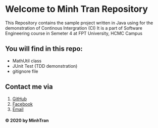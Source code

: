 # Welcome to Minh Tran Repository

This Repository contains the sample project written in Java
using for the demonstration of Continous Intergration
(CI)
It is a part of Software Engineering course in Semeter 4 at
FPT University, HCMC Campus

## You will find in this repo:
* MathUtil class
* JUnit Test (TDD demonstration)
* gitignore file


## Contact me via
1. [GitHub](https://github.com/minhtn1709)
2. [Facebook](https://www.facebook.com/minh2ws)
3. [Email](trnnhtminht1709@gmail.com)

#### © 2020 by MinhTran